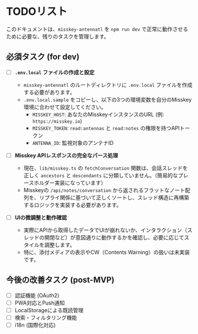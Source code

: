 # TODOリスト

このドキュメントは、`misskey-antennatl` を `npm run dev` で正常に動作させるために必要な、残りのタスクを管理します。

## 必須タスク (for dev)

- [ ] **`.env.local` ファイルの作成と設定**
  - `misskey-antennatl` のルートディレクトリに `.env.local` ファイルを作成する必要があります。
  - `.env.local.sample` をコピーし、以下の3つの環境変数を自分のMisskey環境に合わせて設定してください。
    - `MISSKEY_HOST`: あなたのMisskeyインスタンスのURL (例: `https://misskey.io`)
    - `MISSKEY_TOKEN`: `read:antennas` と `read:notes` の権限を持つAPIトークン
    - `ANTENNA_ID`: 監視対象のアンテナID

- [ ] **Misskey APIレスポンスの完全なパース処理**
  - 現在、`lib/misskey.ts` の `fetchConversation` 関数は、会話スレッドを正しく `ancestors` と `descendants` に分類していません。（簡易的なプレースホルダー実装になっています）
  - Misskeyの `/api/notes/conversation` から返されるフラットなノート配列を、リプライ関係に基づいて正しくソートし、スレッド構造に再構築するロジックを実装する必要があります。

- [ ] **UIの微調整と動作確認**
  - 実際にAPIから取得したデータでUIが崩れないか、インタラクション（スレッドの開閉など）が意図通りに動作するかを確認し、必要に応じてスタイルを調整します。
  - 特に、添付メディアの表示やCW（Contents Warning）の扱いは未実装です。

## 今後の改善タスク (post-MVP)

- [ ] 認証機能 (OAuth2)
- [ ] PWA対応とPush通知
- [ ] LocalStorageによる既読管理
- [ ] 検索・フィルタリング機能
- [ ] i18n (国際化対応)
